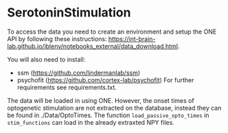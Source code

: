 # SerotoninStimulation

To access the data you need to create an environment and setup the ONE API by following these instructions: https://int-brain-lab.github.io/iblenv/notebooks_external/data_download.html. 

You will also need to install:
- ssm (https://github.com/lindermanlab/ssm)
- psychofit (https://github.com/cortex-lab/psychofit)
For further requirements see requirements.txt.

The data will be loaded in using ONE. However, the onset times of optogenetic stimulation are not extracted on the database, instead they can be found in ./Data/OptoTimes. The function `load_passive_opto_times` in `stim_functions` can load in the already extraxted NPY files. 




